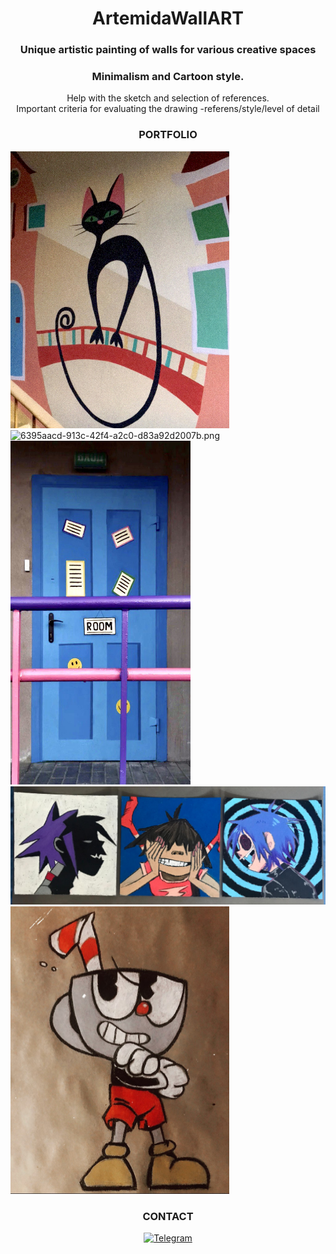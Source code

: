 <div id="header" align="center">
     <h1>ArtemidaWallART</h1>
     <h3>Unique artistic painting of walls for various creative spaces</h3>
</div>
<div id="header" align="center">
     <h3>Minimalism and Cartoon style.</h3>
</div> 
<div id="header" align="center">
     Help with the sketch and selection of references.
</div> 
<div id="header" align="center">
     Important criteria for evaluating the drawing -referens/style/level of detail
</div> 
    <h3 align="center">PORTFOLIO</h3>
    <img alt="0235d4a8-6d39-4500-adf1-da4f891697cd.jpg" src="https://github.com/ArtemidaCG/ArtemidaWallART.github.io/blob/main/0235d4a8-6d39-4500-adf1-da4f891697cd.jpg?raw=true" data-hpc="true" class="Box-sc-g0xbh4-0 fzFXnm" alt="WallART" width="350" height="443"> <img alt="6395aacd-913c-42f4-a2c0-d83a92d2007b.png" src="https://github.com/ArtemidaCG/ArtemidaWallART.github.io/blob/main/6395aacd-913c-42f4-a2c0-d83a92d2007b.png?raw=true" data-hpc="true" class="Box-sc-g0xbh4-0 fzFXnm" alt="WallART" alt="WallART" width="500" height="350">
<img alt="photo_2024-12-19_17-50-46.jpg" src="https://github.com/ArtemidaCG/ArtemidaWallART.github.io/blob/main/photo_2024-12-19_17-50-46.jpg?raw=true" data-hpc="true" class="Box-sc-g0xbh4-0 fzFXnm" alt="WallART" width="288" height="550"> <img alt="Gorillaz.png" src="https://github.com/ArtemidaCG/ArtemidaWallART.github.io/blob/main/Gorillaz.png?raw=true" data-hpc="true" class="Box-sc-g0xbh4-0 fzFXnm"> <img alt="307995692_2221125324755780_8786549224001585323_n.jpg" src="https://github.com/ArtemidaCG/ArtemidaWallART.github.io/blob/main/307995692_2221125324755780_8786549224001585323_n.jpg?raw=true" data-hpc="true" class="Box-sc-g0xbh4-0 fzFXnm" alt="WallART" width="350" height="460">
    <h3 align="center">CONTACT</h3>
<div id="header" align="center">
    <a href="https://t.me/ARTEMIDA_CG">
    <img src="https://img.shields.io/badge/Telegram-a4292e?style=for-the-badge&logo=telegram&logoColor=white" alt="Telegram"/>
</a>
</div> 
